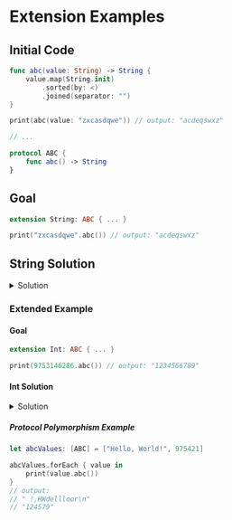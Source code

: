# Extension Examples

## Initial Code
```swift
func abc(value: String) -> String {
	value.map(String.init)
		.sorted(by: <)
		.joined(separator: "")
}

print(abc(value: "zxcasdqwe")) // output: "acdeqswxz"

// ...

protocol ABC {
	func abc() -> String
}
```

## Goal
```swift
extension String: ABC { ... }

print("zxcasdqwe".abc()) // output: "acdeqswxz"
```


## String Solution

<details> 
  <summary>Solution</summary> 

```swift 
extension String: ABC {
	func abc() -> String {
		map(String.init)
			.sorted(by: <)
			.joined(separator: "")
	}
}
```

</details> 


### Extended Example

#### Goal
```swift
extension Int: ABC { ... }

print(9753146286.abc()) // output: "1234566789"
```

#### Int Solution

<details> 
  <summary>Solution</summary> 

```swift 
extension Int: ABC {
	func abc() -> String {
		self.description.abc()
	}
}
```

</details> 


##### Protocol Polymorphism Example
```swift
let abcValues: [ABC] = ["Hello, World!", 975421]

abcValues.forEach { value in
	print(value.abc())
}
// output: 
// " !,HWdellloor\n"
// "124579"
```
